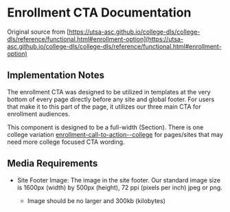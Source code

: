 # Enrollment CTA Documentation

Original source from [https://utsa-asc.github.io/college-dls/college-dls/reference/functional.html#enrollment-option](https://utsa-asc.github.io/college-dls/college-dls/reference/functional.html#enrollment-option)

## Implementation Notes

The enrollment CTA was designed to be utilized in templates at the very bottom of every page directly before any site and global footer.  For users that make it to this part of the page, it utilizes our three main CTA for enrollment audiences.

This component is designed to be a full-width (Section).  There is one college variation [enrollment-call-to-action--college](enrollment-call-to-action--college) for pages/sites that may need more college focused CTA wording.

## Media Requirements
- Site Footer Image: The image in the site footer. Our standard image size is 1600px (width) by 500px (height), 72 ppi (pixels per inch) jpeg or png.

    - Image should be no larger and 300kb (kilobytes)
